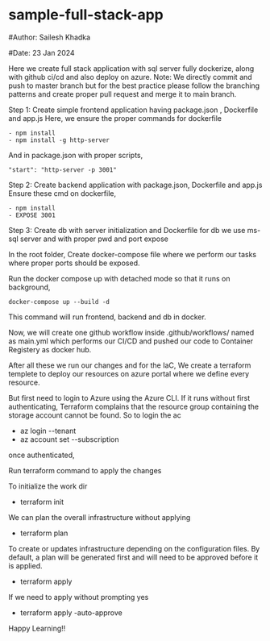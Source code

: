 # sample-full-stack-app
#Author: Sailesh Khadka

#Date: 23 Jan 2024



Here we create full stack application with sql server fully dockerize, along with github ci/cd and also deploy on azure.
Note: We directly commit and push to master branch but for the best practice please follow the branching patterns and create proper pull request and merge it to main branch.

Step 1: 
Create simple frontend application having package.json , Dockerfile and app.js
Here, we ensure the proper commands for dockerfile


	- npm install 
	- npm install -g http-server 
And in package.json with proper scripts, 


	"start": "http-server -p 3001"

Step 2: 
Create backend application with package.json, Dockerfile and app.js
Ensure these cmd on dockerfile, 


	- npm install 
 	- EXPOSE 3001

Step 3:
Create db with server initialization and Dockerfile
for db we use ms-sql server and with proper pwd and port expose

In the root folder, Create docker-compose file where we perform our tasks where proper ports should be exposed.

Run the docker compose up with detached mode so that it runs on background,

	docker-compose up --build -d 

This command will run frontend, backend and db in docker.

Now, we will create one github workflow inside .github/workflows/ named as main.yml which performs our CI/CD and pushed our code to Container Registery as docker hub.

After all these we run our changes and for the IaC, 
We create a terraform templete to deploy our resources on azure portal where we define every resource.

But first need to login to Azure using the Azure CLI. If it runs without first authenticating, Terraform complains that the resource group containing the storage account cannot be found.
So to login the ac


- az login --tenant <tenant ID>
- az account set --subscription <subscription ID>

once authenticated,

Run terraform command to apply the changes

To initialize the work dir


- terraform init 

We can plan the overall infrastructure without applying 


- terraform plan 

To create or updates infrastructure depending on the configuration files. By default, a plan will be generated first and will need to be approved before it is applied.


- terraform apply 

If we need to apply without prompting yes 


- terraform apply -auto-approve



Happy Learning!!


